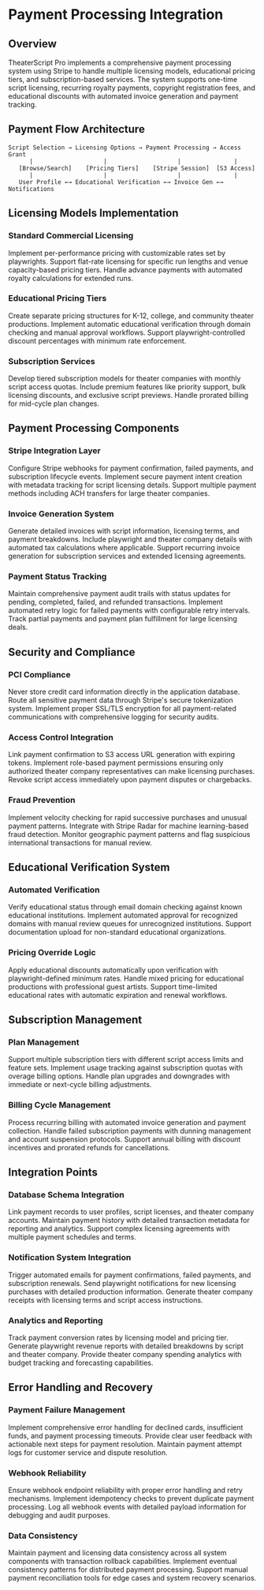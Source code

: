 # Payment Processing Integration

## Overview

TheaterScript Pro implements a comprehensive payment processing system using Stripe to handle multiple licensing models, educational pricing tiers, and subscription-based services. The system supports one-time script licensing, recurring royalty payments, copyright registration fees, and educational discounts with automated invoice generation and payment tracking.

## Payment Flow Architecture

```
Script Selection → Licensing Options → Payment Processing → Access Grant
      |                    |                    |               |
   [Browse/Search]    [Pricing Tiers]    [Stripe Session]  [S3 Access]
      |                    |                    |               |
   User Profile ←→ Educational Verification ←→ Invoice Gen ←→ Notifications
```

## Licensing Models Implementation

### Standard Commercial Licensing
Implement per-performance pricing with customizable rates set by playwrights. Support flat-rate licensing for specific run lengths and venue capacity-based pricing tiers. Handle advance payments with automated royalty calculations for extended runs.

### Educational Pricing Tiers
Create separate pricing structures for K-12, college, and community theater productions. Implement automatic educational verification through domain checking and manual approval workflows. Support playwright-controlled discount percentages with minimum rate enforcement.

### Subscription Services
Develop tiered subscription models for theater companies with monthly script access quotas. Include premium features like priority support, bulk licensing discounts, and exclusive script previews. Handle prorated billing for mid-cycle plan changes.

## Payment Processing Components

### Stripe Integration Layer
Configure Stripe webhooks for payment confirmation, failed payments, and subscription lifecycle events. Implement secure payment intent creation with metadata tracking for script licensing details. Support multiple payment methods including ACH transfers for large theater companies.

### Invoice Generation System
Generate detailed invoices with script information, licensing terms, and payment breakdowns. Include playwright and theater company details with automated tax calculations where applicable. Support recurring invoice generation for subscription services and extended licensing agreements.

### Payment Status Tracking
Maintain comprehensive payment audit trails with status updates for pending, completed, failed, and refunded transactions. Implement automated retry logic for failed payments with configurable retry intervals. Track partial payments and payment plan fulfillment for large licensing deals.

## Security and Compliance

### PCI Compliance
Never store credit card information directly in the application database. Route all sensitive payment data through Stripe's secure tokenization system. Implement proper SSL/TLS encryption for all payment-related communications with comprehensive logging for security audits.

### Access Control Integration
Link payment confirmation to S3 access URL generation with expiring tokens. Implement role-based payment permissions ensuring only authorized theater company representatives can make licensing purchases. Revoke script access immediately upon payment disputes or chargebacks.

### Fraud Prevention
Implement velocity checking for rapid successive purchases and unusual payment patterns. Integrate with Stripe Radar for machine learning-based fraud detection. Monitor geographic payment patterns and flag suspicious international transactions for manual review.

## Educational Verification System

### Automated Verification
Verify educational status through email domain checking against known educational institutions. Implement automated approval for recognized domains with manual review queues for unrecognized institutions. Support documentation upload for non-standard educational organizations.

### Pricing Override Logic
Apply educational discounts automatically upon verification with playwright-defined minimum rates. Handle mixed pricing for educational productions with professional guest artists. Support time-limited educational rates with automatic expiration and renewal workflows.

## Subscription Management

### Plan Management
Support multiple subscription tiers with different script access limits and feature sets. Implement usage tracking against subscription quotas with overage billing options. Handle plan upgrades and downgrades with immediate or next-cycle billing adjustments.

### Billing Cycle Management
Process recurring billing with automated invoice generation and payment collection. Handle failed subscription payments with dunning management and account suspension protocols. Support annual billing with discount incentives and prorated refunds for cancellations.

## Integration Points

### Database Schema Integration
Link payment records to user profiles, script licenses, and theater company accounts. Maintain payment history with detailed transaction metadata for reporting and analytics. Support complex licensing agreements with multiple payment schedules and terms.

### Notification System Integration
Trigger automated emails for payment confirmations, failed payments, and subscription renewals. Send playwright notifications for new licensing purchases with detailed production information. Generate theater company receipts with licensing terms and script access instructions.

### Analytics and Reporting
Track payment conversion rates by licensing model and pricing tier. Generate playwright revenue reports with detailed breakdowns by script and theater company. Provide theater company spending analytics with budget tracking and forecasting capabilities.

## Error Handling and Recovery

### Payment Failure Management
Implement comprehensive error handling for declined cards, insufficient funds, and payment processing timeouts. Provide clear user feedback with actionable next steps for payment resolution. Maintain payment attempt logs for customer service and dispute resolution.

### Webhook Reliability
Ensure webhook endpoint reliability with proper error handling and retry mechanisms. Implement idempotency checks to prevent duplicate payment processing. Log all webhook events with detailed payload information for debugging and audit purposes.

### Data Consistency
Maintain payment and licensing data consistency across all system components with transaction rollback capabilities. Implement eventual consistency patterns for distributed payment processing. Support manual payment reconciliation tools for edge cases and system recovery scenarios.